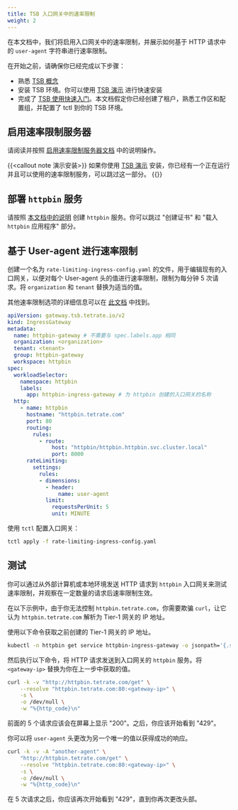 ```yaml
---
title: TSB 入口网关中的速率限制
weight: 2
---
```


在本文档中，我们将启用入口网关中的速率限制，并展示如何基于 HTTP 请求中的 `user-agent` 字符串进行速率限制。

在开始之前，请确保你已经完成以下步骤：
- 熟悉 [TSB 概念](../../../concepts)
- 安装 TSB 环境。你可以使用 [TSB 演示](../../../setup/self-managed/demo-installation) 进行快速安装
- 完成了 [TSB 使用快速入门](../../../quickstart)。本文档假定你已经创建了租户，熟悉工作区和配置组，并配置了 tctl 到你的 TSB 环境。

## 启用速率限制服务器

请阅读并按照 [启用速率限制服务器文档](../internal-rate-limiting) 中的说明操作。

{{<callout note 演示安装>}}
如果你使用 [TSB 演示](../../../setup/self-managed/demo-installation) 安装，你已经有一个正在运行并且可以使用的速率限制服务，可以跳过这一部分。
{{</callout>}}

## 部署 `httpbin` 服务

请按照 [本文档中的说明](../../../reference/samples/httpbin) 创建 `httpbin` 服务。你可以跳过 "创建证书" 和 "载入 `httpbin` 应用程序" 部分。

## 基于 User-agent 进行速率限制

创建一个名为 `rate-limiting-ingress-config.yaml` 的文件，用于编辑现有的入口网关，以便对每个 User-agent 头的值进行速率限制，限制为每分钟 5 次请求。将 `organization` 和 `tenant` 替换为适当的值。

其他速率限制选项的详细信息可以在 [此文档](../../../refs/tsb/gateway/v2/ingress-gateway) 中找到。

```yaml
apiVersion: gateway.tsb.tetrate.io/v2
kind: IngressGateway
metadata:
  name: httpbin-gateway # 不需要与 spec.labels.app 相同
  organization: <organization>
  tenant: <tenant>
  group: httpbin-gateway
  workspace: httpbin
spec:
  workloadSelector:
    namespace: httpbin
    labels:
      app: httpbin-ingress-gateway # 为 httpbin 创建的入口网关的名称
  http:
    - name: httpbin
      hostname: "httpbin.tetrate.com"
      port: 80
      routing:
        rules:
          - route:
              host: "httpbin/httpbin.httpbin.svc.cluster.local"
              port: 8000
      rateLimiting:
        settings:
          rules:
          - dimensions:
            - header:
                name: user-agent
            limit:
              requestsPerUnit: 5
              unit: MINUTE
```

使用 `tctl` 配置入口网关：

```bash
tctl apply -f rate-limiting-ingress-config.yaml
```

## 测试 

你可以通过从外部计算机或本地环境发送 HTTP 请求到 `httpbin` 入口网关来测试速率限制，并观察在一定数量的请求后速率限制生效。

在以下示例中，由于你无法控制 `httpbin.tetrate.com`，你需要欺骗 `curl`，让它认为 `httpbin.tetrate.com` 解析为 Tier-1 网关的 IP 地址。

使用以下命令获取之前创建的 Tier-1 网关的 IP 地址。

```bash
kubectl -n httpbin get service httpbin-ingress-gateway -o jsonpath='{.status.loadBalancer.ingress[0].ip}'
```

然后执行以下命令，将 HTTP 请求发送到入口网关的 `httpbin` 服务。将 `<gateway-ip>` 替换为你在上一步中获取的值。

```bash
curl -k -v "http://httpbin.tetrate.com/get" \
    --resolve "httpbin.tetrate.com:80:<gateway-ip>" \
    -s \
    -o /dev/null \
    -w "%{http_code}\n"
```

前面的 5 个请求应该会在屏幕上显示 "200"。之后，你应该开始看到 "429"。

你可以将 `user-agent` 头更改为另一个唯一的值以获得成功的响应。

```bash
curl -k -v -A "another-agent" \
    "http://httpbin.tetrate.com/get" \
    --resolve "httpbin.tetrate.com:80:<gateway-ip>" \
    -s \
    -o /dev/null \
    -w "%{http_code}\n"
```

在 5 次请求之后，你应该再次开始看到 "429"，直到你再次更改头部。
